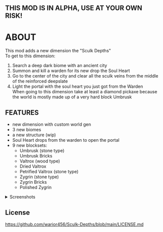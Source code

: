 ## THIS MOD IS IN ALPHA, USE AT YOUR OWN RISK!
# ABOUT


This mod adds a new dimension the "Sculk Depths" <br>
To get to this dimension:
1) Search a deep dark biome with an ancient city
2) Summon and kill a warden for its new drop the Soul Heart
3) Go to the center of the city and clear all the sculk veins from the middle of the reinforced deepslate
4) Light the portal with the soul heart you just got from the Warden <br>
When going to this dimension take at least a diamond pickaxe because the world is mostly made up of a very hard block Umbrusk


## FEATURES
  
  - new dimension with custom world gen
  - 3 new biomes
  - a new structure (wip)
  - Soul Heart drops from the warden to open the portal
  - 9 new blocksets:
    - Umbrusk (stone type)
    - Umbrusk Bricks
    - Valtrox (wood type)
    - Dried Valtrox
    - Petrified Valtrox (stone type)
    - Zygrin (stone type)
    - Zygrin Bricks
    - Polished Zygrin
    
  
  <details>
    <summary> Screenshots </summary>

![Sculk-Dephts-portal](https://user-images.githubusercontent.com/66562258/226136999-a4a0a517-c7dc-4989-9ca7-37d1193019d8.png) <br>
![image](https://user-images.githubusercontent.com/66562258/226136962-843025cf-957b-4331-a343-f8b4e9265709.png) <br>
![image](https://user-images.githubusercontent.com/66562258/226136978-d1683dd1-d642-4cae-a204-0a92fb0ad2ba.png) <br>
![image](https://user-images.githubusercontent.com/66562258/226213541-25528269-7c6c-46cd-8c4e-f0bab01fd724.png) <br>
![image](https://user-images.githubusercontent.com/66562258/227038354-7217dba3-a006-4754-badc-6ff53b1db8f1.png) <br>
![image](https://user-images.githubusercontent.com/66562258/229311855-a1c336c4-e892-4e58-99d7-cd6cbe91376b.png)





</details>





## License
https://github.com/warior456/Sculk-Depths/blob/main/LICENSE.md

